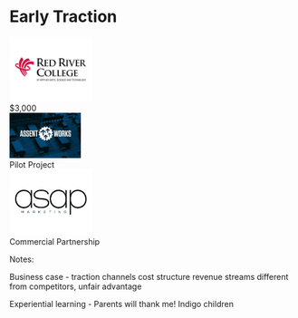 # Early Traction

<div class="Split">
  <div class="Split-column">
<div class="fragment">
<img src="imgs/logos/red-river-college.png" style="background-color: white; width: 25%; padding: 36px 10px" />
<br>
$3,000
</div>
</div>
  <div class="Split-column">
<div class="fragment">
<img src="imgs/logos/assent-works.jpg" style="width: 25%;" />
<br>
Pilot Project
</div>
</div>

  <div class="Split-column">
<div class="fragment">
<img src="imgs/logos/asap-logo.png" style="background-color: white; width: 25%; padding: 36px 10px" />
<br>
Commercial Partnership
</div>
</div>


Notes:

Business case - traction
channels
cost structure
revenue streams
different from competitors, unfair advantage

Experiential learning - Parents will thank me!
Indigo children

